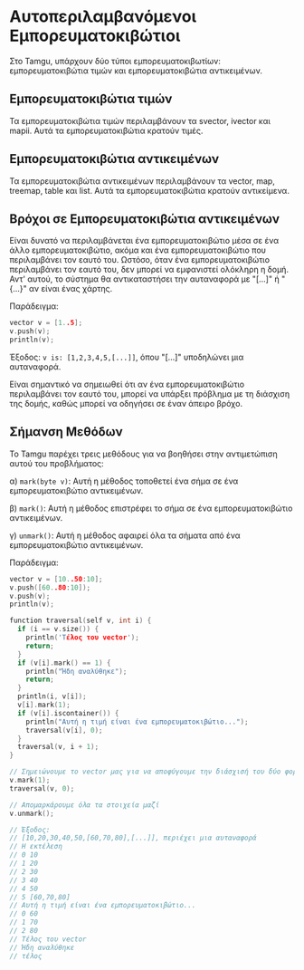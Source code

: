 # Αυτοπεριλαμβανόμενοι Εμπορευματοκιβώτιοι

Στο Tamgu, υπάρχουν δύο τύποι εμπορευματοκιβωτίων: εμπορευματοκιβώτια τιμών και εμπορευματοκιβώτια αντικειμένων.

## Εμπορευματοκιβώτια τιμών
Τα εμπορευματοκιβώτια τιμών περιλαμβάνουν τα svector, ivector και mapii. Αυτά τα εμπορευματοκιβώτια κρατούν τιμές.

## Εμπορευματοκιβώτια αντικειμένων
Τα εμπορευματοκιβώτια αντικειμένων περιλαμβάνουν τα vector, map, treemap, table και list. Αυτά τα εμπορευματοκιβώτια κρατούν αντικείμενα.

## Βρόχοι σε Εμπορευματοκιβώτια αντικειμένων
Είναι δυνατό να περιλαμβάνεται ένα εμπορευματοκιβώτιο μέσα σε ένα άλλο εμπορευματοκιβώτιο, ακόμα και ένα εμπορευματοκιβώτιο που περιλαμβάνει τον εαυτό του. Ωστόσο, όταν ένα εμπορευματοκιβώτιο περιλαμβάνει τον εαυτό του, δεν μπορεί να εμφανιστεί ολόκληρη η δομή. Αντ' αυτού, το σύστημα θα αντικαταστήσει την αυταναφορά με "[...]" ή "{...}" αν είναι ένας χάρτης.

Παράδειγμα:

```cpp
vector v = [1..5];
v.push(v);
println(v);
```

Έξοδος: `v is: [1,2,3,4,5,[...]]`, όπου "[...]" υποδηλώνει μια αυταναφορά.

Είναι σημαντικό να σημειωθεί ότι αν ένα εμπορευματοκιβώτιο περιλαμβάνει τον εαυτό του, μπορεί να υπάρξει πρόβλημα με τη διάσχιση της δομής, καθώς μπορεί να οδηγήσει σε έναν άπειρο βρόχο.

## Σήμανση Μεθόδων
Το Tamgu παρέχει τρεις μεθόδους για να βοηθήσει στην αντιμετώπιση αυτού του προβλήματος:

α) `mark(byte v)`: Αυτή η μέθοδος τοποθετεί ένα σήμα σε ένα εμπορευματοκιβώτιο αντικειμένων.

β) `mark()`: Αυτή η μέθοδος επιστρέφει το σήμα σε ένα εμπορευματοκιβώτιο αντικειμένων.

γ) `unmark()`: Αυτή η μέθοδος αφαιρεί όλα τα σήματα από ένα εμπορευματοκιβώτιο αντικειμένων.

Παράδειγμα:

```cpp
vector v = [10..50:10];
v.push([60..80:10]);
v.push(v);
println(v);

function traversal(self v, int i) {
  if (i == v.size()) {
    println('Τέλος του vector');
    return;
  }
  if (v[i].mark() == 1) {
    println("Ήδη αναλύθηκε");
    return;
  }
  println(i, v[i]);
  v[i].mark(1);
  if (v[i].iscontainer()) {
    println("Αυτή η τιμή είναι ένα εμπορευματοκιβώτιο...");
    traversal(v[i], 0);
  }
  traversal(v, i + 1);
}

// Σημειώνουμε το vector μας για να αποφύγουμε την διάσχισή του δύο φορές
v.mark(1);
traversal(v, 0);

// Απομαρκάρουμε όλα τα στοιχεία μαζί
v.unmark();

// Έξοδος:
// [10,20,30,40,50,[60,70,80],[...]], περιέχει μια αυταναφορά
// Η εκτέλεση
// 0 10
// 1 20
// 2 30
// 3 40
// 4 50
// 5 [60,70,80]
// Αυτή η τιμή είναι ένα εμπορευματοκιβώτιο...
// 0 60
// 1 70
// 2 80
// Τέλος του vector
// Ήδη αναλύθηκε
// τέλος
```